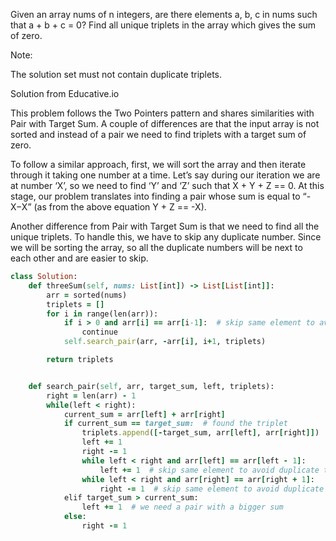 Given an array nums of n integers, are there elements a, b, c in nums such that a + b + c = 0? Find all unique triplets in the array which gives the sum of zero.

Note:

The solution set must not contain duplicate triplets.

Solution from Educative.io

This problem follows the Two Pointers pattern and shares similarities with Pair with Target Sum. A couple of differences are that the input array is not sorted and instead of a pair we need to find triplets with a target sum of zero.

To follow a similar approach, first, we will sort the array and then iterate through it taking one number at a time. Let’s say during our iteration we are at number ‘X’, so we need to find ‘Y’ and ‘Z’ such that X + Y + Z == 0. At this stage, our problem translates into finding a pair whose sum is equal to “-X−X” (as from the above equation Y + Z == -X).

Another difference from Pair with Target Sum is that we need to find all the unique triplets. To handle this, we have to skip any duplicate number. Since we will be sorting the array, so all the duplicate numbers will be next to each other and are easier to skip.

```ruby
class Solution:
    def threeSum(self, nums: List[int]) -> List[List[int]]:
        arr = sorted(nums)
        triplets = []
        for i in range(len(arr)):
            if i > 0 and arr[i] == arr[i-1]:  # skip same element to avoid duplicate triplets
                continue
            self.search_pair(arr, -arr[i], i+1, triplets)

        return triplets


    def search_pair(self, arr, target_sum, left, triplets):
        right = len(arr) - 1
        while(left < right):
            current_sum = arr[left] + arr[right]
            if current_sum == target_sum:  # found the triplet
                triplets.append([-target_sum, arr[left], arr[right]])
                left += 1
                right -= 1
                while left < right and arr[left] == arr[left - 1]:
                    left += 1  # skip same element to avoid duplicate triplets
                while left < right and arr[right] == arr[right + 1]:
                    right -= 1  # skip same element to avoid duplicate triplets
            elif target_sum > current_sum:
                left += 1  # we need a pair with a bigger sum
            else:
                right -= 1
```
